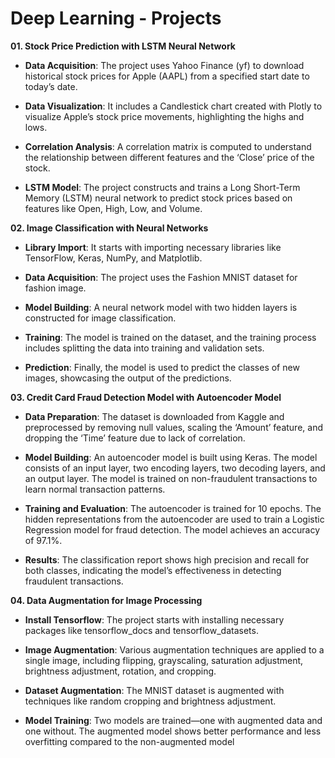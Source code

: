 # Deep Learning - Projects

**01. Stock Price Prediction with LSTM Neural Network**

- **Data Acquisition**: The project uses Yahoo Finance (yf) to download historical stock prices for Apple (AAPL) from a specified start date to today’s date.

- **Data Visualization**: It includes a Candlestick chart created with Plotly to visualize Apple’s stock price movements, highlighting the highs and lows.

- **Correlation Analysis**: A correlation matrix is computed to understand the relationship between different features and the ‘Close’ price of the stock.

- **LSTM Model**: The project constructs and trains a Long Short-Term Memory (LSTM) neural network to predict stock prices based on features like Open, High, Low, and Volume.

**02. Image Classification with Neural Networks**

- **Library Import**: It starts with importing necessary libraries like TensorFlow, Keras, NumPy, and Matplotlib.

- **Data Acquisition**: The project uses the Fashion MNIST dataset for fashion image.
  
- **Model Building**: A neural network model with two hidden layers is constructed for image classification.
  
- **Training**: The model is trained on the dataset, and the training process includes splitting the data into training and validation sets.

- **Prediction**: Finally, the model is used to predict the classes of new images, showcasing the output of the predictions.

**03. Credit Card Fraud Detection Model with Autoencoder Model**

- **Data Preparation**: The dataset is downloaded from Kaggle and preprocessed by removing null values, scaling the ‘Amount’ feature, and dropping the ‘Time’ feature due to lack of correlation.

- **Model Building**: An autoencoder model is built using Keras. The model consists of an input layer, two encoding layers, two decoding layers, and an output layer. The model is trained on non-fraudulent transactions to learn normal transaction patterns.

- **Training and Evaluation**: The autoencoder is trained for 10 epochs. The hidden representations from the autoencoder are used to train a Logistic Regression model for fraud detection. The model achieves an accuracy of 97.1%.

- **Results**: The classification report shows high precision and recall for both classes, indicating the model’s effectiveness in detecting fraudulent transactions.

**04. Data Augmentation for Image Processing**

- **Install Tensorflow**: The project starts with installing necessary packages like tensorflow_docs and tensorflow_datasets.

- **Image Augmentation**: Various augmentation techniques are applied to a single image, including flipping, grayscaling, saturation adjustment, brightness adjustment, rotation, and cropping.

- **Dataset Augmentation**: The MNIST dataset is augmented with techniques like random cropping and brightness adjustment.

- **Model Training**: Two models are trained—one with augmented data and one without. The augmented model shows better performance and less overfitting compared to the non-augmented model
